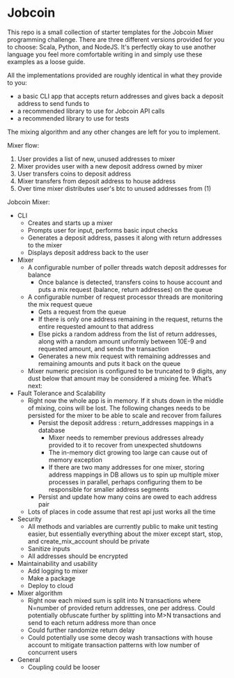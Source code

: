 # Jobcoin

This repo is a small collection of starter templates for the Jobcoin Mixer programming challenge. There are three different versions provided for you to choose: Scala, Python, and NodeJS. It's perfectly okay to use another language you feel more comfortable writing in and simply use these examples as a loose guide.

All the implementations provided are roughly identical in what they provide to you:
 * a basic CLI app that accepts return addresses and gives back a deposit address to send funds to
 * a recommended library to use for Jobcoin API calls
 * a recommended library to use for tests
 
The mixing algorithm and any other changes are left for you to implement.

Mixer flow:
1. User provides a list of new, unused addresses to mixer
2. Mixer provides user with a new deposit address owned by mixer
3. User transfers coins to deposit address
4. Mixer transfers from deposit address to house address
5. Over time mixer distributes user's btc to unused addresses from (1)

Jobcoin Mixer:
* CLI
    * Creates and starts up a mixer
    * Prompts user for input, performs basic input checks
    * Generates a deposit address, passes it along with return addresses to the mixer
    * Displays deposit address back to the user
* Mixer
    * A configurable number of poller threads watch deposit addresses for balance
        * Once balance is detected, transfers coins to house account and puts a mix request (balance, return addresses) on the queue
    * A configurable number of request processor threads are monitoring the mix request queue
        * Gets a request from the queue
        * If there is only one address remaining in the request, returns the entire requested amount to that address
        * Else picks a random address from the list of return addresses, along with a random amount uniformly between 10E-9 and requested amount, and sends the transaction
        * Generates a new mix request with remaining addresses and remaining amounts and puts it back on the queue
    * Mixer numeric precision is configured to be truncated to 9 digits, any dust below that amount may be considered a mixing fee.
What’s next:
* Fault Tolerance and Scalability
    * Right now the whole app is in memory. If it shuts down in the middle of mixing, coins will be lost. The following changes needs to be persisted for the mixer to be able to scale and recover from failures
        * Persist the deposit address : return_addresses mappings in a database
            * Mixer needs to remember previous addresses already provided to it to recover from unexpected shutdowns
            * The in-memory dict growing too large can cause out of memory exception
            * If there are two many addresses for one mixer, storing address mappings in DB allows us to spin up multiple mixer processes in parallel, perhaps configuring them to be responsible for smaller address segments
        * Persist and update how many coins are owed to each address pair
    * Lots of places in code assume that rest api just works all the time
* Security
    * All methods and variables are currently public to make unit testing easier, but essentially everything about the mixer except start, stop, and create_mix_account should be private
    * Sanitize inputs
    * All addresses should be encrypted
* Maintainability and usability
    * Add logging to mixer
    * Make a package
    * Deploy to cloud
* Mixer algorithm
    * Right now each mixed sum is split into N transactions where N=number of provided return addresses, one per address. Could potentially obfuscate further by splitting into M>N transactions and send to each return address more than once
    * Could further randomize return delay
    * Could potentially use some decoy wash transactions with house account to mitigate transaction patterns with low number of concurrent users
* General
    * Coupling could be looser

